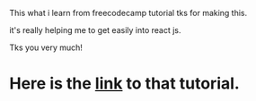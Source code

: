 This what i learn from freecodecamp tutorial tks for making this.

it's really helping me to get easily into react js.

Tks you very much!

# Here is the [link](https://www.youtube.com/watch?v=nTeuhbP7wdE) to that tutorial.

